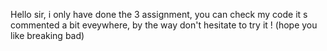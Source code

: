 Hello sir, i only have done the 3 assignment, you can check my code it s commented a bit eveywhere, by the way don't hesitate to try it ! (hope you like breaking bad)
